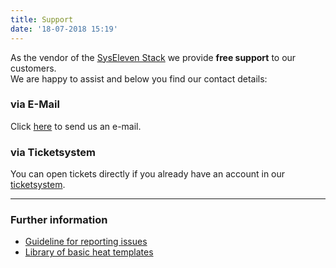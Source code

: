```yaml
---
title: Support
date: '18-07-2018 15:19'
---
```


As the vendor of the [SysEleven Stack](https://dashboard.cloud.syseleven.net/) we provide **free support** to our customers.  
We are happy to assist and below you find our contact details:  

### via E-Mail
Click <a href="mailto:cloudsupport@syseleven.de?subject=# Problem description&body=Problem%20Status%3A%0Aongoing%20/%20occasionally%20/%20regularly%0A%0ATime%20and%20Date%20of%20first%20occurrence%3A%0ADD.MM.YYYY%20-%20HH%3AMM%3ASS%0A%0ATime%20and%20Date%20of%20last%20occurrence%3A%0ADD.MM.YYYY%20-%20HH%3AMM%3ASS%0A%0AID%28s%29%20of%20affected%20instance%28s%29%3A%0A-%20%23ID%0A-%20%23ID%0A%0AID%28s%29%20Stack%28s%29%20affected%20%28if%20used%29%3A%0A-%20%23ID%0A-%20%23ID%0A%0AProblem%20description%3A%0A-%20What%20happened%3F%0A-%20What%20did%20you%20expect%20to%20happen%3F%0A%0A-%20How%20often%20does%20the%20problem%20occur%3F%0A-%20Does%20the%20problem%20occur%20under%20specific%20circumstances%3F%0A-%20Suggestions%20on%20how%20to%20reproduce%20the%20problem%3F">here</a> to send us an e-mail.

### via Ticketsystem
You can open tickets directly if you already have an account in our <a href="https://syseleven.zendesk.com">ticketsystem</a>.

---

### Further information

* [Guideline for reporting issues](report-issues/)
* [Library of basic heat templates](https://github.com/syseleven/heat-examples)